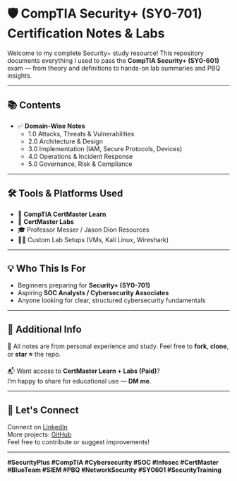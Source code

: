 # 🛡️ CompTIA Security+ (SY0-701) Certification Notes & Labs

Welcome to my complete Security+ study resource! This repository documents everything I used to pass the **CompTIA Security+ (SY0-601)** exam — from theory and definitions to hands-on lab summaries and PBQ insights.

---

## 📚 Contents

- ✅ **Domain-Wise Notes**
  - 1.0 Attacks, Threats & Vulnerabilities
  - 2.0 Architecture & Design
  - 3.0 Implementation (IAM, Secure Protocols, Devices)
  - 4.0 Operations & Incident Response
  - 5.0 Governance, Risk & Compliance

---

## 🛠️ Tools & Platforms Used

- 📘 **CompTIA CertMaster Learn**
- 🧪 **CertMaster Labs**
- 🎓 Professor Messer / Jason Dion Resources
- 🧑‍💻 Custom Lab Setups (VMs, Kali Linux, Wireshark)

---

## 💡 Who This Is For

- Beginners preparing for **Security+ (SY0-701)**
- Aspiring **SOC Analysts / Cybersecurity Associates**
- Anyone looking for clear, structured cybersecurity fundamentals

---

## 🔗 Additional Info

📌 All notes are from personal experience and study. Feel free to **fork**, **clone**, or **star ⭐** the repo.

📬 Want access to **CertMaster Learn + Labs (Paid)**?  
I’m happy to share for educational use — **DM me**.

---

## 🙌 Let's Connect

Connect on [LinkedIn](https://www.linkedin.com/in/yash-vadukiya-a84a7626b/)  
More projects: [GitHub](https://github.com/Mr-Yash-01)  
Feel free to contribute or suggest improvements!

---

**#SecurityPlus #CompTIA #Cybersecurity #SOC #Infosec #CertMaster #BlueTeam #SIEM #PBQ #NetworkSecurity #SY0601 #SecurityTraining**
